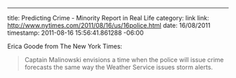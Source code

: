 --- 
title: Predicting Crime - Minority Report in Real Life
category: link
link: http://www.nytimes.com/2011/08/16/us/16police.html
date: 16/08/2011
timestamp: 2011-08-16 15:56:41.861288 -06:00

Erica Goode from The New York Times:

>Captain Malinowski envisions a time when the police will issue crime forecasts the same way the Weather Service issues storm alerts.

